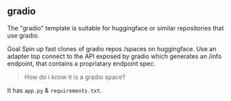 

## gradio

The "gradio" template is suitable for huggingface or similar repositories that use gradio.

Goal Spin up fast clones of gradio repos /spaces on huggingface. Use an adapter top connect to the API exposed by gradio which generates an /info endpoint, that contains a propriatary endpoint spec.

> How do i know it is a gradio space?

It has `app.py` & `requirements.txt`.
